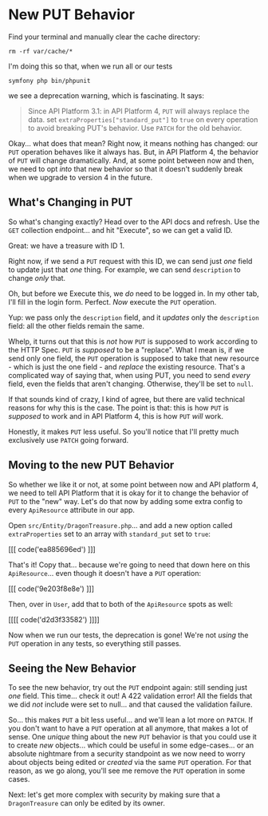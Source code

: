 # New PUT Behavior

Find your terminal and manually clear the cache directory:

```terminal-silent
rm -rf var/cache/*
```

I'm doing this so that, when we run all or our tests

```terminal-silent
symfony php bin/phpunit
```

we see a deprecation warning, which is fascinating. It says:

> Since API Platform 3.1: in API Platform 4, `PUT` will always replace the data.
> set `extraProperties["standard_put"]` to `true` on every operation to avoid breaking
> PUT's behavior. Use `PATCH` for the old behavior.

Okay... what does that mean? Right now, it means nothing has changed: our `PUT`
operation behaves like it always has. But, in API Platform 4, the behavior of `PUT`
will change dramatically. And, at some point between now and then, we need to
opt *into* that new behavior so that it doesn't suddenly break when we upgrade to
version 4 in the future.

## What's Changing in PUT

So what's changing exactly? Head over to the API docs and refresh. Use the `GET`
collection endpoint... and hit "Execute", so we can get a valid ID.

Great: we have a treasure with ID 1.

Right now, if we send a `PUT` request with this ID, we can send just *one*
field to update just that *one* thing. For example, we can send `description`
to change *only* that.

Oh, but before we Execute this, we *do* need to be logged in. In my other tab, I'll
fill in the login form. Perfect. *Now* execute the `PUT` operation.

Yup: we pass only the `description` field, and it *updates* only the `description`
field: all the other fields remain the same.

Whelp, it turns out that this is *not* how `PUT` is supposed to work according
to the HTTP Spec. `PUT` is *supposed* to be a "replace". What I mean is, if we send
only one field, the `PUT` operation is supposed to take that new resource - which
is just the one field - and *replace* the existing resource. That's a complicated
way of saying that, when using PUT, you need to send *every* field, even the fields
that aren't changing. Otherwise, they'll be set to `null`.

If that sounds kind of crazy, I kind of agree, but there are valid technical reasons
for why this is the case. The point is that: this is how `PUT` is *supposed* to work
and in API Platform 4, this is how `PUT` *will* work.

Honestly, it makes `PUT` less useful. So you'll notice that I'll pretty much
exclusively use `PATCH` going forward.

## Moving to the new PUT Behavior

So whether we like it or not, at some point between now and API platform 4, we
need to tell API Platform that it is okay for it to change the behavior
of `PUT` to the "new" way. Let's do that now by adding some extra config to
every `ApiResource` attribute in our app.

Open `src/Entity/DragonTreasure.php`... and add a new option called `extraProperties`
set to an array with `standard_put` set to `true`:

[[[ code('ea885696ed') ]]]

That's it! Copy that... because we're going to need that down here on this
`ApiResource`... even though it doesn't have a `PUT` operation:

[[[ code('9e203f8e8e') ]]]

Then, over in `User`, add that to both of the `ApiResource` spots as well:

[[[[ code('d2d3f33582') ]]]]

Now when we run our tests, the deprecation is gone! We're not *using* the `PUT`
operation in any tests, so everything still passes.

## Seeing the New Behavior

To see the new behavior, try out the `PUT` endpoint again: still sending just *one*
field. This time... check it out! A 422 validation error! All the fields that we
did *not* include were set to null... and that caused the validation failure.

So... this makes `PUT` a bit less useful... and we'll lean a lot more on `PATCH`.
If you don't want to have a `PUT` operation at all anymore, that makes a lot of sense.
One *unique* thing about the new `PUT` behavior is that you could use it to create
*new* objects... which could be useful in some edge-cases... or an absolute
nightmare from a security standpoint as we now need to worry about objects
being edited or *created* via the same `PUT` operation. For that reason, as we go
along, you'll see me remove the `PUT` operation in some cases.

Next: let's get more complex with security by making sure that a `DragonTreasure`
can only be edited by its owner.
